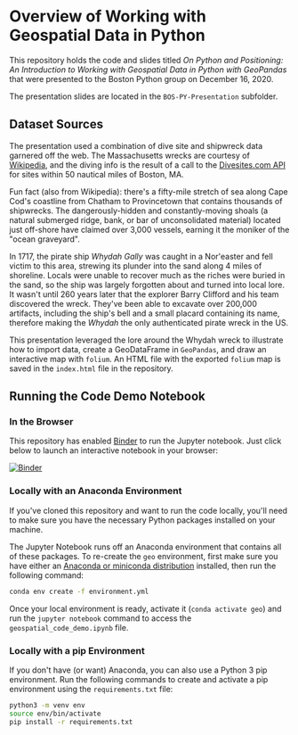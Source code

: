 # Overview of Working with Geospatial Data in Python

This repository holds the code and slides titled *On Python and Positioning: An Introduction to Working with Geospatial Data in Python with GeoPandas* that were presented to the Boston Python group on December 16, 2020.

The presentation slides are located in the `BOS-PY-Presentation` subfolder.

## Dataset Sources

The presentation used a combination of dive site and shipwreck data garnered off the web. The Massachusetts wrecks are courtesy of [Wikipedia](https://en.wikipedia.org/wiki/List_of_shipwrecks_of_Massachusetts), and the diving info is the result of a call to the [Divesites.com API](http://api.divesites.com/docs/) for sites within 50 nautical miles of Boston, MA.

Fun fact (also from Wikipedia): there's a fifty-mile stretch of sea along Cape Cod's coastline from Chatham to Provincetown that contains thousands of shipwrecks. The dangerously-hidden and constantly-moving shoals (a natural submerged ridge, bank, or bar of unconsolidated material) located just off-shore have claimed over 3,000 vessels, earning it the moniker of the "ocean graveyard".

In 1717, the pirate ship *Whydah Gally* was caught in a Nor'easter and fell victim to this area, strewing its plunder into the sand along 4 miles of shoreline. Locals were unable to recover much as the riches were buried in the sand, so the ship was largely forgotten about and turned into local lore. It wasn't until 260 years later that the explorer Barry Clifford and his team discovered the wreck. They've been able to excavate over 200,000 artifacts, including the ship's bell and a small placard containing its name, therefore making the *Whydah* the only authenticated pirate wreck in the US.

This presentation leveraged the lore around the Whydah wreck to illustrate how to import data, create a GeoDataFrame in `GeoPandas`, and draw an interactive map with `folium`. An HTML file with the exported `folium` map is saved in the `index.html` file in the repository.

## Running the Code Demo Notebook

### In the Browser

This repository has enabled [Binder](https://mybinder.org/) to run the Jupyter notebook. Just click below to launch an interactive notebook in your browser:

[![Binder](https://mybinder.org/badge_logo.svg)](https://mybinder.org/v2/gh/HKuz/Geospatial_Overview/HEAD)

### Locally with an Anaconda Environment

If you've cloned this repository and want to run the code locally, you'll need to make sure you have the necessary Python packages installed on your machine.

The Jupyter Notebook runs off an Anaconda environment that contains all of these packages. To re-create the `geo` environment, first make sure you have either an [Anaconda or miniconda distribution](https://www.anaconda.com/) installed, then run the following command:

```bash
conda env create -f environment.yml
```

Once your local environment is ready, activate it (`conda activate geo`) and run the `jupyter notebook` command to access the `geospatial_code_demo.ipynb` file.

### Locally with a pip Environment

If you don't have (or want) Anaconda, you can also use a Python 3 pip environment. Run the following commands to create and activate a pip environment using the `requirements.txt` file:

```bash
python3 -m venv env
source env/bin/activate
pip install -r requirements.txt
```

<!--
DATA
Gist with KML reading and dropping Z dimension info:
https://gist.github.com/mazzma12/0a32ce693bb42b742252caabb98519db

List of potential treasure around Massachusetts
https://www.onlyinyourstate.com/massachusetts/hidden-treasure-ma/

GIS
13 Top open source GIS software: https://gisgeography.com/free-gis-software/

CRS
https://www.w3.org/2015/spatial/wiki/Coordinate_Reference_Systems
WGS84, a CRS for latitude-longitude coordinates, is very popular on the web. This has lead to the idea that this CRS can be considered a default CRS. In fact, many specifications have done so (basic geo, GeoJSON, geosparql).

PROJECTIONS
www.thetruesize.com for interactive map showing Mercator projection distortions - as you drag a country around it adjusts to it's accurate relative size.

More than you ever wanted to know about GeoJSON:
https://macwright.com/2015/03/23/geojson-second-bite.html

FOLIUM
Leaflet.js/folium CRS:
https://gis.stackexchange.com/questions/362582/coordinate-system-mismatch-in-folium

-->
